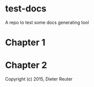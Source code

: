 # test-docs
A repo to test some docs generating tool

# Chapter 1

# Chapter 2

Copyright (c) 2015, Dieter Reuter
